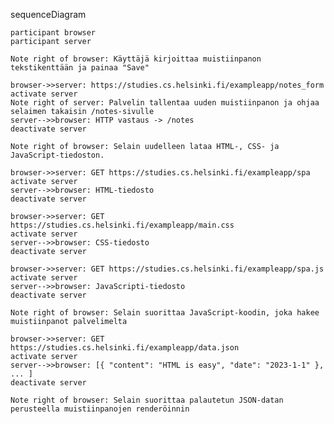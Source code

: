 sequenceDiagram
    
    participant browser
    participant server

    Note right of browser: Käyttäjä kirjoittaa muistiinpanon tekstikenttään ja painaa "Save"
    
    browser->>server: https://studies.cs.helsinki.fi/exampleapp/notes_form
    activate server
    Note right of server: Palvelin tallentaa uuden muistiinpanon ja ohjaa selaimen takaisin /notes-sivulle
    server-->>browser: HTTP vastaus -> /notes
    deactivate server

    Note right of browser: Selain uudelleen lataa HTML-, CSS- ja JavaScript-tiedoston. 

    browser->>server: GET https://studies.cs.helsinki.fi/exampleapp/spa
    activate server
    server-->>browser: HTML-tiedosto
    deactivate server
    
    browser->>server: GET https://studies.cs.helsinki.fi/exampleapp/main.css
    activate server
    server-->>browser: CSS-tiedosto
    deactivate server
    
    browser->>server: GET https://studies.cs.helsinki.fi/exampleapp/spa.js
    activate server
    server-->>browser: JavaScripti-tiedosto
    deactivate server
    
    Note right of browser: Selain suorittaa JavaScript-koodin, joka hakee muistiinpanot palvelimelta
    
    browser->>server: GET https://studies.cs.helsinki.fi/exampleapp/data.json
    activate server
    server-->>browser: [{ "content": "HTML is easy", "date": "2023-1-1" }, ... ]
    deactivate server    

    Note right of browser: Selain suorittaa palautetun JSON-datan perusteella muistiinpanojen renderöinnin

